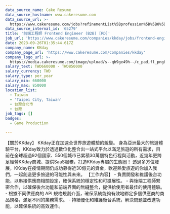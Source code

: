 ```yaml
---
data_source_name: Cake Resume
data_source_hostname: www.cakeresume.com
data_source_url: >-
  https://www.cakeresume.com/jobs?refinementList%5Bprofession%5D%5B0%5D=game-production&range%5Bsalary_range%5D%5Bmin%5D=100000
data_source_internal_id: '65279'
title: '前端工程師 Frontend Engineer (B2B) [RD]'
job_url: 'https://www.cakeresume.com/companies/kkday/jobs/frontend-engineer-b2b-rd'
date: 2023-09-26T01:35:44.617Z
company_name: KKday
company_page_url: 'https://www.cakeresume.com/companies/kkday'
company_logo_url: >-
  https://media.cakeresume.com/image/upload/s--qb9ge49h--/c_pad,fl_png8,h_200,w_200/v1666342333/cmu3q58jezs7zkvpeprv.png
salary_text: TWD660000 - TWD850000
salary_currency: TWD
salary_type: per_year
salary_min: 660000
salary_max: 850000
location_list:
  - Taiwan
  - 'Taipei City, Taiwan'
  - 台灣台北市
  - 台灣
job_tags: []
badges:
  - Game Production

---
```


【關於KKday】 KKday正在加速全世界旅遊體驗的蛻變。 身為亞洲最大的旅遊體驗平台，KKday致力於透過數位化整合出一站式平台以滿足旅遊的所有需求，目前在全球超過92個國家、550個城市已累積30萬個特色行程與活動，近幾年更跨足經營KKday商城、提供SaaS服務，打造KKday專屬的生態圈！ 透過多方位發展，KKday在疫情期間仍成功募得近30億元的資金，歡迎熱愛旅遊的你加入我們，一起創造更多旅遊的可能性與未來。 【工作內容】 - 負責開發和維護後台功能，以串接供應商相關設定，確保系統的穩定性和可擴展性。 - 與後端工程師緊密合作，以確保後台功能和前端界面的無縫整合，提供給使用者最佳的使用體驗。 - 根據不同供應商的 API 規格規劃介面，確保系統能夠有效地綁定多個供應商的商品規格，滿足不同的業務需求。 - 持續優化和維護後台系統，解決問題並改進功能，以確保系統的高效運作。